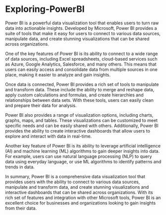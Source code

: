 # Exploring-PowerBI
Power BI is a powerful data visualization tool that enables users to turn raw data into actionable insights. Developed by Microsoft, Power BI provides a suite of tools that make it easy for users to connect to various data sources, manipulate data, and create stunning visualizations that can be shared across organizations.

One of the key features of Power BI is its ability to connect to a wide range of data sources, including Excel spreadsheets, cloud-based services such as Azure, Google Analytics, Salesforce, and many others. This means that users can easily access and consolidate data from multiple sources in one place, making it easier to analyze and gain insights.

Once data is connected, Power BI provides a rich set of tools to manipulate and transform data. These include the ability to merge and reshape data, apply custom calculations and formulas, and create hierarchies and relationships between data sets. With these tools, users can easily clean and prepare their data for analysis.

Power BI also provides a range of visualization options, including charts, graphs, maps, and tables. These visualizations can be customized to meet specific needs and can be easily shared with others. Additionally, Power BI provides the ability to create interactive dashboards that allow users to explore and interact with data in real-time.

Another key feature of Power BI is its ability to leverage artificial intelligence (AI) and machine learning (ML) algorithms to gain deeper insights into data. For example, users can use natural language processing (NLP) to query data using everyday language, or use ML algorithms to identify patterns and trends in data.

In summary, Power BI is a comprehensive data visualization tool that provides users with the ability to connect to various data sources, manipulate and transform data, and create stunning visualizations and interactive dashboards that can be shared across organizations. With its rich set of features and integration with other Microsoft tools, Power BI is an excellent choice for businesses and organizations looking to gain insights from their data.
